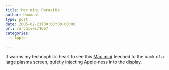 ```yaml
---
title: Mac mini Parasite
author: Unxmaal
type: post
date: 2005-02-21T00:00:00+00:00
url: /archives/1667
categories:
  - Apple

---
```

It warms my technophilic heart to see this [Mac mini][1] leeched to the back of a large plasma screen, quietly injecting Apple-ness into the display.

 [1]: http://www.nodrm.com/index.php?p=104